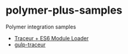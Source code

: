 polymer-plus-samples
=====================

Polymer integration samples

* [Traceur + ES6 Module Loader](/traceur/swipeable-card/)
* [gulp-traceur](/gulp-traceur/swipeable-card/)
